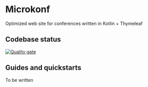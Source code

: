 # Microkonf

Optimized web site for conferences written in Kotlin + Thymeleaf

## Codebase status

[![Quality gate](https://sonarcloud.io/api/project_badges/quality_gate?project=SuppieRK_microkonf)](https://sonarcloud.io/dashboard?id=SuppieRK_microkonf)

## Guides and quickstarts

To be written